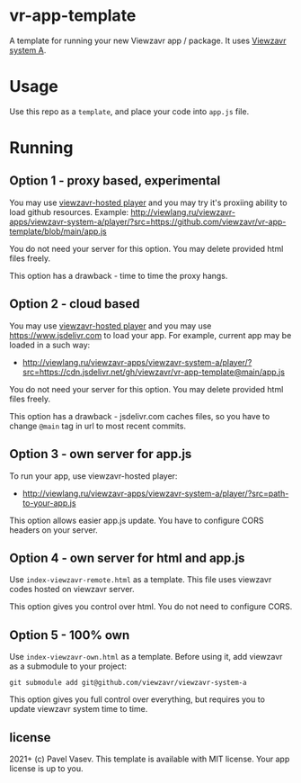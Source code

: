 # vr-app-template
A template for running your new Viewzavr app / package. It uses [Viewzavr system A](https://github.com/viewzavr/viewzavr-system-a).

# Usage

Use this repo as a `template`, and place your code into `app.js` file.

# Running

## Option 1 - proxy based, experimental
You may use [viewzavr-hosted player](http://viewlang.ru/viewzavr-apps/viewzavr-system-a/player/) and you may try it's proxiing ability to load github resources.
Example:
http://viewlang.ru/viewzavr-apps/viewzavr-system-a/player/?src=https://github.com/viewzavr/vr-app-template/blob/main/app.js

You do not need your server for this option. You may delete provided html files freely.

This option has a drawback - time to time the proxy hangs.

## Option 2 - cloud based
You may use [viewzavr-hosted player](http://viewlang.ru/viewzavr-apps/viewzavr-system-a/player/) and you may use https://www.jsdelivr.com to load your app. For example, current app may be loaded in a such way:
* http://viewlang.ru/viewzavr-apps/viewzavr-system-a/player/?src=https://cdn.jsdelivr.net/gh/viewzavr/vr-app-template@main/app.js

You do not need your server for this option. You may delete provided html files freely.

This option has a drawback - jsdelivr.com caches files, so you have to change `@main` tag in url to most recent commits.

## Option 3 - own server for app.js
To run your app, use viewzavr-hosted player:
* http://viewlang.ru/viewzavr-apps/viewzavr-system-a/player/?src=path-to-your-app.js

This option allows easier app.js update. You have to configure CORS headers on your server.

## Option 4 - own server for html and app.js
Use `index-viewzavr-remote.html` as a template. This file uses viewzavr codes hosted on viewzavr server.

This option gives you control over html. You do not need to configure CORS.

## Option 5 - 100% own
Use `index-viewzavr-own.html` as a template. Before using it, add viewzavr as a submodule to your project:
```
git submodule add git@github.com/viewzavr/viewzavr-system-a
```

This option gives you full control over everything, but requires you to update viewzavr system time to time.

## license

2021+ (c) Pavel Vasev. This template is available with MIT license. Your app license is up to you.
